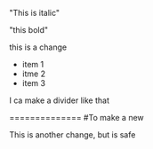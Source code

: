 "This is italic"

"this bold"

this is a change

* item 1
* itme 2
* item 3

I ca make a divider like that 

==============
#To make a new 

This is another change, but is safe
